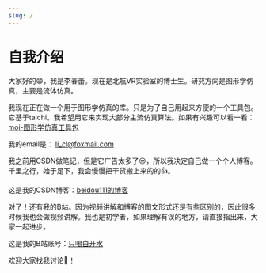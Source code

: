 ```yaml
---
slug: /
---
```

# 自我介绍
大家好的😄，我是李春蕾。现在是北航VR实验室的博士生。研究方向是图形学仿真，主要是流体仿真。

我现在正在做一个用于图形学仿真的库。只是为了自己用起来方便的一个工具包。它基于taichi。我希望用它来实现大部分主流仿真算法。如果有兴趣可以看一看：
[moi-图形学仿真工具包](https://github.com/chunleili/moi)

我的email是： li_cl@foxmail.com

我之前用CSDN做笔记，但是它广告太多了😒，所以我决定自己做一个个人博客。千里之行，始于足下，我会慢慢把干货搬上来的的👍。

这是我的CSDN博客：[beidou111的博客](https://blog.csdn.net/weixin_43940314?spm=1011.2415.3001.5343)

对了！还有我的B站。因为视频讲解和博客的图文形式还是有些区别的，因此很多时候我也会做视频讲解。我也是初学者，如果理解有误的地方，请直接指出来，大家一起进步。

这是我的B站账号：[只喝白开水](https://space.bilibili.com/2411870/)

欢迎大家找我讨论👏！